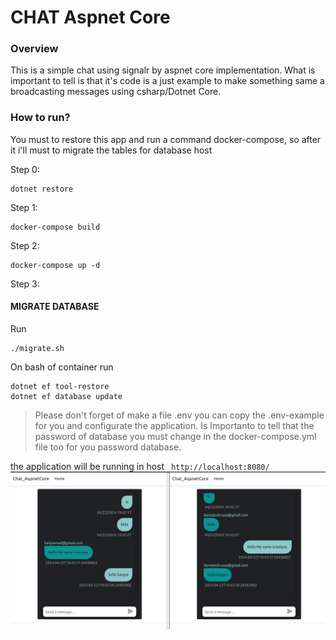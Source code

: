 # CHAT Aspnet Core

### Overview
This is a simple chat using signalr by aspnet core implementation.
What is important to tell is that it's code is a just example to make something same
a broadcasting messages using csharp/Dotnet Core.

### How to run?

You must to restore this app and run a command docker-compose,
so after it i'll must to migrate the tables for database host

Step 0:

    dotnet restore

Step 1:

    docker-compose build

Step 2:

    docker-compose up -d

Step 3:
#### MIGRATE DATABASE

Run

    ./migrate.sh

On bash of container run

    dotnet ef tool-restore
    dotnet ef database update

> Please don't forget of make a file .env you can copy the .env-example for you and  configurate the application. Is Importanto to tell that the password of database you must change in the docker-compose.yml file too for you password database.

the application will be running in host `` http://localhost:8080/``
![alt text](image.png)